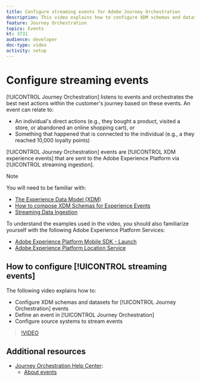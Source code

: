 ```yaml
---
title: Configure streaming events for Adobe Journey Orchestration
description: This video explains how to configure XDM schemas and datasets for Journey Orchestration events, define an event in Journey Orchestration ,and configure source systems to stream events
feature: Journey Orchestration
topics: Events
kt: 3731
audience: developer
doc-type: video
activity: setup
---
```


# Configure streaming events

[!UICONTROL Journey Orchestration] listens to events and orchestrates the best next actions within the customer's journey based on these events. An event can relate to:

* An individual's direct actions (e.g., they bought a product, visited a store, or abandoned an online shopping cart), or
* Something that happened that is connected to the individual (e.g., a they reached 10,000 loyalty points)

[!UICONTROL Journey Orchestration] events are [!UICONTROL XDM experience events] that are sent to the Adobe Experience Platform via [!UICONTROL streaming ingestion].

>[!NOTE]
>You will need to be familiar with:
>
>* [The Experience Data Model (XDM)](https://docs.adobe.com/content/help/en/platform-learn/tutorials/schemas/understanding-the-xdm-system-and-experience-data-model.html)
>* [How to compose XDM Schemas for Experience Events](https://docs.adobe.com/content/help/en/platform-learn/tutorials/schemas/create-your-first-schema-with-out-of-the-box-components.html)
>* [Streaming Data Ingestion](https://docs.adobe.com/content/help/en/platform-learn/tutorials/data-ingestion/understanding-streaming-ingestion.html)
>
>To understand the examples used in the video, you should also familiarize yourself with the following Adobe Experience Platform Services:
>
>* [Adobe Experience Platform Mobile SDK - Launch](https://docs.adobe.com/content/help/en/core-services-learn/tutorials/launch-mobile/understanding-the-mobile-sdks.html)
>* [Adobe Experience Platform Location Service](https://docs.adobe.com/content/help/en/places/using/home.html)
>
  
## How to configure [!UICONTROL streaming events]

The following video explains how to:

* Configure XDM schemas and datasets for [!UICONTROL Journey Orchestration] events
* Define an event in [!UICONTROL Journey Orchestration]
* Configure source systems to stream events

>[!VIDEO](https://video.tv.adobe.com/v/29338?quality=12)

## Additional resources

* [Journey Orchestration Help Center](https://docs.adobe.com/content/help/en/journeys/using/journey-orchestration-home.html):
  * [About events](https://docs.adobe.com/content/help/en/journeys/using/events-journeys/about-events.html)
